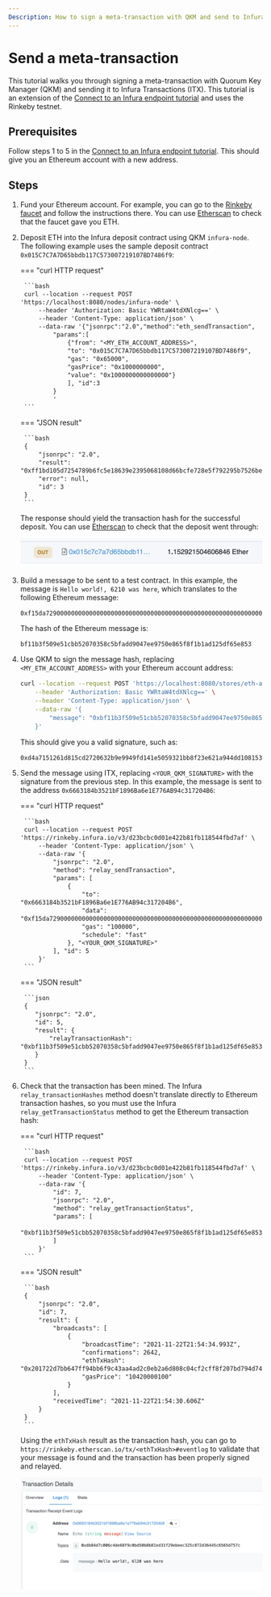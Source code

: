 ```yaml
---
Description: How to sign a meta-transaction with QKM and send to Infura ITX
---
```


# Send a meta-transaction

This tutorial walks you through signing a meta-transaction with Quorum Key Manager (QKM) and sending it to Infura
Transactions (ITX).
This tutorial is an extension of the [Connect to an Infura endpoint tutorial](ConnectInfura.md) and uses the Rinkeby testnet.

## Prerequisites

Follow steps 1 to 5 in the [Connect to an Infura endpoint tutorial](ConnectInfura.md).
This should give you an Ethereum account with a new address.

## Steps

1. Fund your Ethereum account.
   For example, you can go to the [Rinkeby faucet](https://www.rinkeby.io/#faucet) and follow the instructions there.
   You can use [Etherscan](https://etherscan.io/) to check that the faucet gave you ETH.

1. Deposit ETH into the Infura deposit contract using QKM `infura-node`.
   The following example uses the sample deposit contract `0x015C7C7A7D65bbdb117C573007219107BD7486f9`:

    === "curl HTTP request"

        ```bash
        curl --location --request POST 'https://localhost:8080/nodes/infura-node' \
            --header 'Authorization: Basic YWRtaW4tdXNlcg==' \
            --header 'Content-Type: application/json' \
            --data-raw '{"jsonrpc":"2.0","method":"eth_sendTransaction",
                "params":[
                    {"from": "<MY_ETH_ACCOUNT_ADDRESS>",
                    "to": "0x015C7C7A7D65bbdb117C573007219107BD7486f9",
                    "gas": "0x65000",
                    "gasPrice": "0x1000000000",
                    "value": "0x1000000000000000"}
                    ], "id":3
                }
                '
        ```

    === "JSON result"

        ```bash
        {
            "jsonrpc": "2.0",
            "result": "0xff1bd105d7254789b6fc5e18639e2395068108d66bcfe728e5f792295b7526be",
            "error": null,
            "id": 3
        }
        ```

    The response should yield the transaction hash for the successful deposit.
    You can use [Etherscan](https://etherscan.io/) to check that the deposit went through:

    ![Etherscan deposit](../Images/EtherscanDeposit.png)

1. Build a message to be sent to a test contract.
   In this example, the message is `Hello world!, 6210 was here`, which translates to the following Ethereum message:

    ```text
    0xf15da7290000000000000000000000000000000000000000000000000000000000000020000000000000000000000000000000000000000000000000000000000000001b48656c6c6f20776f726c64212c20366c32302077617320686572650000000000
    ```

    The hash of the Ethereum message is:

    ```text
    bf11b3f509e51cbb52070358c5bfadd9047ee9750e865f8f1b1ad125df65e853
    ```

1. Use QKM to sign the message hash, replacing `<MY_ETH_ACCOUNT_ADDRESS>` with your Ethereum account address:

    ```bash
    curl --location --request POST 'https://localhost:8080/stores/eth-accounts/ethereum/<MY_ETH_ACCOUNT_ADDRESS>/sign-message' \
        --header 'Authorization: Basic YWRtaW4tdXNlcg==' \
        --header 'Content-Type: application/json' \
        --data-raw '{
            "message": "0xbf11b3f509e51cbb52070358c5bfadd9047ee9750e865f8f1b1ad125df65e853"
        }'
    ```

    This should give you a valid signature, such as:

    ```text
    0xd4a7151261d815cd2720632b9e9949fd141e5059321bb8f23e621a944dd1081533acef9d1a318b3b60c2815385ba7e3ca59adee6490113c5a71913735acbeb8b1c
    ```

1. Send the message using ITX, replacing `<YOUR_QKM_SIGNATURE>` with the signature from the previous step.
   In this example, the message is sent to the address `0x6663184b3521bF1896Ba6e1E776AB94c317204B6`:

    === "curl HTTP request"

        ```bash
        curl --location --request POST 'https://rinkeby.infura.io/v3/d23bcbc0d01e422b81fb118544fbd7af' \
            --header 'Content-Type: application/json' \
            --data-raw '{
                "jsonrpc": "2.0",
                "method": "relay_sendTransaction",
                "params": [
                    {
                        "to": "0x6663184b3521bF1896Ba6e1E776AB94c317204B6",
                        "data": "0xf15da7290000000000000000000000000000000000000000000000000000000000000020000000000000000000000000000000000000000000000000000000000000001b48656c6c6f20776f726c64212c20366c32302077617320686572650000000000",
                        "gas": "100000",
                        "schedule": "fast"
                    }, "<YOUR_QKM_SIGNATURE>"
                ], "id": 5
            }'
        ```

    === "JSON result"

        ```json
        {
           "jsonrpc": "2.0",
           "id": 5,
           "result": {
               "relayTransactionHash": "0xbf11b3f509e51cbb52070358c5bfadd9047ee9750e865f8f1b1ad125df65e853"
           }
        }
        ```

1. Check that the transaction has been mined.
   The Infura `relay_transactionHashes` method doesn't translate directly to Ethereum transaction hashes, so you must
   use the Infura `relay_getTransactionStatus` method to get the Ethereum transaction hash:

    === "curl HTTP request"

        ```bash
        curl --location --request POST 'https://rinkeby.infura.io/v3/d23bcbc0d01e422b81fb118544fbd7af' \
            --header 'Content-Type: application/json' \
            --data-raw '{
                "id": 7,
                "jsonrpc": "2.0",
                "method": "relay_getTransactionStatus",
                "params": [
                    "0xbf11b3f509e51cbb52070358c5bfadd9047ee9750e865f8f1b1ad125df65e853"
                ]
            }'
        ```

    === "JSON result"

        ```bash
        {
            "jsonrpc": "2.0",
            "id": 7,
            "result": {
                "broadcasts": [
                    {
                        "broadcastTime": "2021-11-22T21:54:34.993Z",
                        "confirmations": 2642,
                        "ethTxHash": "0x201722d7bb647ff94bb6f9c43aa4ad2c0eb2a6d808c04cf2cff8f207bd794d74",
                        "gasPrice": "10420000100"
                    }
                ],
                "receivedTime": "2021-11-22T21:54:30.606Z"
            }
        }
        ```

    Using the `ethTxHash` result as the transaction hash, you can go to
    `https://rinkeby.etherscan.io/tx/<ethTxHash>#eventlog` to validate that your message is found and the transaction
    has been properly signed and relayed.

    ![Etherscan message](../Images/EtherscanMessage.png)
